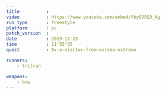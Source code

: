 ```yaml
---
title          :
video          : https://www.youtube.com/embed/YbyG30Q3_Ag
run_type       : freestyle
platform       : pc
patch_version  : 
date           : 2019-12-23
time           : 11'55"65
quest          : 9★-a-visitor-from-eorzea-extreme

runners:
    - tritran

weapons:
    - bow
---
```

